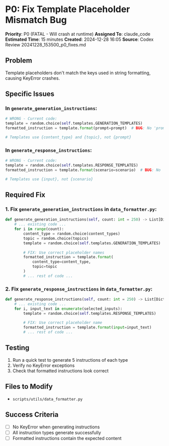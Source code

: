 # P0: Fix Template Placeholder Mismatch Bug

**Priority**: P0 (FATAL - Will crash at runtime)
**Assigned To**: claude_code
**Estimated Time**: 15 minutes
**Created**: 2024-12-28 16:05
**Source**: Codex Review 20241228_153500_p0_fixes.md

## Problem
Template placeholders don't match the keys used in string formatting, causing KeyError crashes.

## Specific Issues

### In `generate_generation_instructions`:
```python
# WRONG - Current code:
template = random.choice(self.templates.GENERATION_TEMPLATES)
formatted_instruction = template.format(prompt=prompt)  # BUG: No 'prompt' in template

# Templates use {content_type} and {topic}, not {prompt}
```

### In `generate_response_instructions`:
```python
# WRONG - Current code:
template = random.choice(self.templates.RESPONSE_TEMPLATES)  
formatted_instruction = template.format(scenario=scenario)  # BUG: No 'scenario' in template

# Templates use {input}, not {scenario}
```

## Required Fix

### 1. Fix `generate_generation_instructions` in `data_formatter.py`:
```python
def generate_generation_instructions(self, count: int = 250) -> List[Dict[str, Any]]:
    # ... existing code ...
    for i in range(count):
        content_type = random.choice(content_types)
        topic = random.choice(topics)
        template = random.choice(self.templates.GENERATION_TEMPLATES)
        
        # FIX: Use correct placeholder names
        formatted_instruction = template.format(
            content_type=content_type,
            topic=topic
        )
        # ... rest of code ...
```

### 2. Fix `generate_response_instructions` in `data_formatter.py`:
```python
def generate_response_instructions(self, count: int = 250) -> List[Dict[str, Any]]:
    # ... existing code ...
    for i, input_text in enumerate(selected_inputs):
        template = random.choice(self.templates.RESPONSE_TEMPLATES)
        
        # FIX: Use correct placeholder name
        formatted_instruction = template.format(input=input_text)
        # ... rest of code ...
```

## Testing
1. Run a quick test to generate 5 instructions of each type
2. Verify no KeyError exceptions
3. Check that formatted instructions look correct

## Files to Modify
- `scripts/utils/data_formatter.py`

## Success Criteria
- [ ] No KeyError when generating instructions
- [ ] All instruction types generate successfully
- [ ] Formatted instructions contain the expected content
